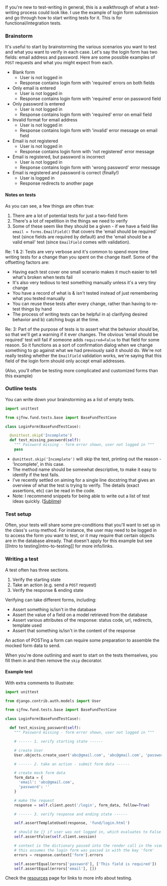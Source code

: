 If you're new to test-writing in general, this is a walkthrough of what a test-writing process could look like. I use the example of login form submission and go through how to start writing tests for it. This is for functional/integration tests.

### Brainstorm

It's useful to start by brainstorming the various scenarios you want to test and what you want to verify in each case. Let's say the login form has two fields: email address and password. Here are some possible examples of `POST` requests and what you might expect from each.

- Blank form
    - User is not logged in
    - Response contains login form with 'required' errors on both fields
- Only email is entered
    - User is not logged in
    - Response contains login form with 'required' error on password field
- Only password is entered
    - User is not logged in
    - Response contains login form with 'required' error on email field
- Invalid format for email address
    - User is not logged in
    - Response contains login form with 'invalid' error message on email field
- Email is not registered
    - User is not logged in
    - Response contains login form with 'not registered' error message
- Email is registered, but password is incorrect
    - User is not logged in
    - Response contains login form with 'wrong password' error message
- Email is registered and password is correct (finally!)
    - User is logged in
    - Response redirects to another page

#### Notes on tests

As you can see, a few things are often true:

1. There are a lot of potential tests for just a two-field form
2. There's a lot of repetition in the things we need to verify
3. Some of these seem like they should be a given - if we have a field like `email = forms.EmailField()` that covers the 'email should be required' test (since fields are required by default) and the 'email should be a valid email' test (since `EmailField` comes with validation).

Re: 1 & 2: Tests are very verbose and it's common to spend more time writing tests for a change than you spent on the change itself. Some of the offsetting factors are:
- Having each test cover one small scenario makes it much easier to tell what's broken when tests fail
- It's also very tedious to test something manually unless it's a very tiny change
- You have a record of what is & isn't tested instead of just remembering what you tested manually
- You can reuse these tests after every change, rather than having to re-test things by hand
- The process of writing tests can be helpful in a) clarifying desired behavior and b) catching bugs at the time.

Re: 3: Part of the purpose of tests is to assert what the behavior _should_ be, so that we'll get a warning if it ever changes. The obvious 'email should be required' test will fail if someone adds `required=False` to that field for some reason. So it functions as a sort of confirmation dialog when we change something to go against what we had previously said it should do. We're not really testing whether the `EmailField` validation works, we're saying that this field of the login form should only accept email addresses.

(Also, you'll often be testing more complicated and customized forms than this example)

### Outline tests

You can write down your brainstorming as a list of empty tests.

```python
import unittest

from sjfnw.fund.tests.base import BaseFundTestCase

class LoginForm(BaseFundTestCase):

  @unittest.skip('Incomplete')
  def test_missing_password(self):
    """ Password missing - form error shown, user not logged in """
    pass
```

- `@unittest.skip('Incomplete')` will skip the test, printing out the reason - 'Incomplete', in this case.
- The method name should be somewhat descriptive, to make it easy to identify if the test fails.
- I've recently settled on aiming for a single line docstring that gives an overview of what the test is trying to verify. The details (exact assertions, etc) can be read in the code.
- Note: I recommend snippets for being able to write out a list of test ideas quickly. ([Sublime](http://docs.sublimetext.info/en/latest/extensibility/snippets.html?highlight=snippets))

### Test setup

Often, your tests will share some pre-conditions that you'll want to set up in the class's `setUp` method. For instance, the user may need to be logged in to access the form you want to test, or it may require that certain objects are in the database already. That doesn't apply for this example but see [[Intro to testing|intro-to-testing]] for more info/links.

### Writing a test

A test often has three sections.

1. Verify the starting state
2. Take an action (e.g. send a `POST` request)
3. Verify the response & ending state

Verifying can take different forms, including:  
- Assert something is/isn't in the database  
- Assert the value of a field on a model retrieved from the database  
- Assert various attributes of the response: status code, url, redirects, template used  
- Assert that something is/isn't in the content of the response

An action of POSTing a form can require some preparation to assemble the mocked form data to send.

When you're done outlining and want to start on the tests themselves, you fill them in and then remove the `skip` decorator.

#### Example test

With extra comments to illustrate:

```python
import unittest

from django.contrib.auth.models import User

from sjfnw.fund.tests.base import BaseFundTestCase

class LoginForm(BaseFundTestCase):

  def test_missing_password(self):
    """ Password missing - form error shown, user not logged in """

    # ------ 1. verify starting state ------

    # create User
    User.objects.create_user('abc@gmail.com', 'abc@gmail.com', 'password')

    # ------ 2. take an action - submit form data ------

    # create mock form data
    form_data = {
      'email': 'abc@gmail.com',
      'password': ''
    }

    # make the request
    response = self.client.post('/login', form_data, follow=True)

    # ------ 3. verify response and ending state ------

    self.assertTemplateUsed(response, 'fund/login.html')

    # should be {} if user was not logged in, which evaluates to False
    self.assertFalse(self.client.session)

    # context is the dictionary passed into the render call in the view
    # this assumes the login form was passed in with the key 'form'
    errors = response.context['form'].errors

    self.assertEqual(errors['password'], ['This field is required'])
    self.assertEqual(errors['email'], [])
```

Check the [resources](../resources.md) page for links to more info about testing.
